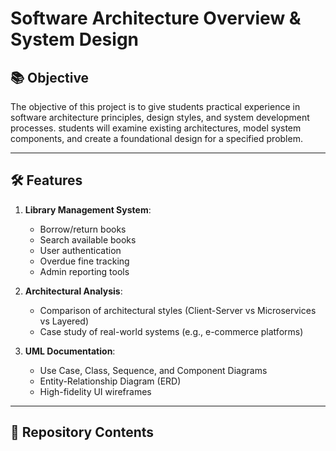 # Software Architecture Overview & System Design

## 📚 Objective
The objective of this project is to give students practical experience in software architecture principles, design styles, and system development processes. students will examine existing architectures, model system components, and create a foundational design for a specified problem.

---

## 🛠️ Features
1. **Library Management System**:
   - Borrow/return books
   - Search available books
   - User authentication
   - Overdue fine tracking
   - Admin reporting tools

2. **Architectural Analysis**:
   - Comparison of architectural styles (Client-Server vs Microservices vs Layered)
   - Case study of real-world systems (e.g., e-commerce platforms)

3. **UML Documentation**:
   - Use Case, Class, Sequence, and Component Diagrams
   - Entity-Relationship Diagram (ERD)
   - High-fidelity UI wireframes

---

## 📄 Repository Contents
